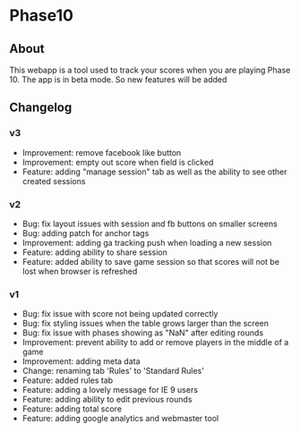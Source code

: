 # Phase10
## About
This webapp is a tool used to track your scores when you are playing Phase 10. The app is in beta mode. So new features will be added

## Changelog
### v3
- Improvement: remove facebook like button
- Improvement: empty out score when field is clicked
- Feature: adding "manage session" tab as well as the ability to see other created sessions

### v2
- Bug: fix layout issues with session and fb buttons on smaller screens
- Bug: adding patch for anchor tags
- Improvement: adding ga tracking push when loading a new session
- Feature: adding ability to share session
- Feature: added ability to save game session so that scores will not be lost when browser is refreshed

### v1
- Bug: fix issue with score not being updated correctly
- Bug: fix styling issues when the table grows larger than the screen
- Bug: fix issue with phases showing as "NaN" after editing rounds
- Improvement: prevent ability to add or remove players in the middle of a game
- Improvement: adding meta data
- Change: renaming tab 'Rules' to 'Standard Rules'
- Feature: added rules tab
- Feature: adding a lovely message for IE 9 users
- Feature: adding ability to edit previous rounds
- Feature: adding total score
- Feature: adding google analytics and webmaster tool
